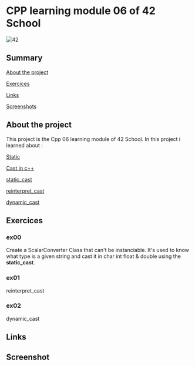 # CPP learning module 06 of 42 School

![42](https://img.shields.io/static/v1?label=&labelColor=000000e&logo=42&message=project&color=000000&style=flate)

## Summary

[About the project](#about-the-project)

[Exercices](#exercices)

[Links](#links)

[Screenshots](#screenshot)

## About the project
This project is the Cpp 06 learning module of 42 School.
In this project i learned about : 

[Static](https://www.geeksforgeeks.org/static-keyword-cpp/)

[Cast in c++](https://www.geeksforgeeks.org/casting-operators-in-cpp/)
 
[static_cast](https://learn.microsoft.com/fr-fr/cpp/cpp/static-cast-operator?view=msvc-170)
 
[reinterpret_cast](https://learn.microsoft.com/fr-fr/cpp/cpp/reinterpret-cast-operator?view=msvc-170)
 
[dynamic_cast](https://learn.microsoft.com/fr-fr/cpp/cpp/dynamic-cast-operator?view=msvc-170)


## Exercices

### ex00
Create a ScalarConverter Class that can't be instanciable. It's used to know what type is a given string and cast it in char int float & double using the **static_cast**.
### ex01
reinterpret_cast
### ex02
dynamic_cast
## Links

## Screenshot